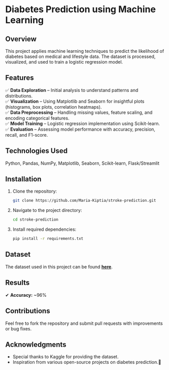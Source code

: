 # Diabetes Prediction using Machine Learning  
## Overview  
This project applies machine learning techniques to predict the likelihood of diabetes based on medical and lifestyle data. The dataset is processed, visualized, and used to train a logistic regression model.  

## Features  
✅ **Data Exploration** – Initial analysis to understand patterns and distributions.  
✅ **Visualization** – Using Matplotlib and Seaborn for insightful plots (histograms, box plots, correlation heatmaps).  
✅ **Data Preprocessing** – Handling missing values, feature scaling, and encoding categorical features.  
✅ **Model Training** – Logistic regression implementation using Scikit-learn.  
✅ **Evaluation** – Assessing model performance with accuracy, precision, recall, and F1-score.  

## Technologies Used  
Python, Pandas, NumPy, Matplotlib, Seaborn, Scikit-learn, Flask/Streamlit  

## Installation

1. Clone the repository:
   ```sh
   git clone https://github.com/Maria-Kiptia/stroke-prediction.git
   ```
2. Navigate to the project directory:
   ```sh
   cd stroke-prediction
   ```
3. Install required dependencies:
   ```sh
   pip install -r requirements.txt
   ```
## Dataset  
The dataset used in this project can be found **[here](https://www.kaggle.com/datasets/iammustafatz/diabetes-prediction-dataset)**.  

## Results  
✔ **Accuracy:** ~96%  

## Contributions

Feel free to fork the repository and submit pull requests with improvements or bug fixes.

## Acknowledgments

- Special thanks to Kaggle for providing the dataset.
- Inspiration from various open-source projects on diabetes prediction.🚀  
